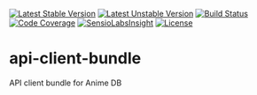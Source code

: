 [![Latest Stable Version](https://poser.pugx.org/anime-db/api-client-bundle/v/stable.png)](https://packagist.org/packages/anime-db/api-client-bundle)
[![Latest Unstable Version](https://poser.pugx.org/anime-db/api-client-bundle/v/unstable.png)](https://packagist.org/packages/anime-db/api-client-bundle)
[![Build Status](https://travis-ci.org/anime-db/api-client-bundle.svg?branch=master)](https://travis-ci.org/anime-db/api-client-bundle)
[![Code Coverage](https://scrutinizer-ci.com/g/anime-db/api-client-bundle/badges/coverage.png?b=master)](https://scrutinizer-ci.com/g/anime-db/api-client-bundle/?branch=master)
[![SensioLabsInsight](https://insight.sensiolabs.com/projects/27ee4d12-92b9-4438-baee-c9d4917199ce/mini.png)](https://insight.sensiolabs.com/projects/27ee4d12-92b9-4438-baee-c9d4917199ce)
[![License](https://poser.pugx.org/anime-db/api-client-bundle/license.png)](https://packagist.org/packages/anime-db/api-client-bundle)


api-client-bundle
=================

API client bundle for Anime DB

